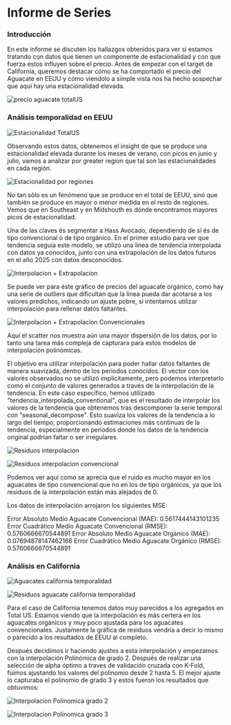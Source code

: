 # Informe de Series 

### Introducción

En este informe se discuten los hallazgos obtenidos para ver si estamos tratando con datos que tienen un componente de estacionalidad y con que fuerza estos influyen sobre el precio. Antes de empezar con el target de California, queremos destacar cómo se ha comportado el precio del Aguacate en EEUU y cómo viendolo a simple vista nos ha hecho sospechar que aquí hay una estacionalidad elevada.

![precio aguacate totalUS](../graficos_imagenes/precio%20aguacate%20totalUS.png)

### Análisis temporalidad en EEUU

![Estacionalidad TotalUS](../graficos_imagenes/Estacionalidad%20TotalUS.png)

Observando estos datos, obtenemos el insight de que se produce una estacionalidad elevada durante los meses de verano, con picos en junio y julio, vamos a analizar por greater region que tal son las estacionalidades en cada región.

![Estacionalidad por regiones](../graficos_imagenes/Estacionalidad%20por%20regiones.png)

No tan sólo es un fenómeno que se produce en el total de EEUU, sinó que también se produce en mayor o menor medida en el resto de regiones. Vemos que en Southeast y en Midshouth es dónde encontramos mayores picos de estacionalidad. 

Una de las claves és segmentar a Hass Avocado, dependiendo de si és de tipo convencional o de tipo orgánico. En el primer estudio para ver que tendencia seguía este modelo, se utilizó una linea de tendencia interpolada con datos ya conocidos, junto con una extrapolación de los datos futuros en el año 2025 con datos desconocidos. 

![Interpolacion + Extrapolacion](../graficos_imagenes/Interpolacion%20+%20Extrapolacion.png)

Se puede ver para éste gráfico de precios del aguacate orgánico, como hay una serie de outliers que dificultan que la linea pueda dar acotarse a los valores predichos, indicando un ajuste pobre, si intentamos utilizar interpolación para rellenar datos faltantes. 

![Interpolacion + Extrapolacion Convencionales](../graficos_imagenes/Interpolacion%20+%20Extrapolacion%20Convencionales.png)

Aquí el scatter nos muestra aún una mayor dispersión de los datos, por lo tanto una tarea más compleja de capturara para estos modelos de interpolación polinomicas. 

El objetivo era utilizar interpolación para poder hallar datos faltantes de manera suavizada, dentro de los periodos conocidos. El vector con los valores observados no se utilizó implicitamente, pero podemos interpretarlo como el conjunto de valores generados a través de la interpolación de la tendencia. En este caso específico, hemos utilizado "tendencia_interpolada_conventional", que es el resultado de interpolar los valores de la tendencia que obtenemos tras descomponer la serie temporal con "seasonal_decompose". Esto suaviza los valores de la tendencia a lo largo del tiempo, proporcionando estimaciones más continuas de la tendencia, especialmente en periodos donde los datos de la tendencia original podrían faltar o ser irregulares.

![Residuos interpolacion](../graficos_imagenes/Residuos%20interpolacion.png)

![Residuos interpolacion convencional](../graficos_imagenes/Residuos%20interpolacion%20convencional.png)

Podemos ver aquí como se aprecia que el ruido es mucho mayor en los aguacates de tipo convencional que no en los de tipo orgánicos, ya que los residuos de la interpolación están más alejados de 0.

Los datos de interpolación arrojaron los siguientes MSE: 

Error Absoluto Medio Aguacate Convencional (MAE): 0.5617444143101235
Error Cuadrático Medio Aguacate Convencional (RMSE): 0.5760666670544891
Error Absoluto Medio Aguacate Orgánico (MAE): 0.07694878147462166
Error Cuadrático Medio Aguacate Orgánico (RMSE): 0.5760666670544891

### Análisis en California

![Aguacates california temporalidad](../graficos_imagenes/Aguacates%20california%20temporalidad.png)

![Residuos aguacate california temporalidad](../graficos_imagenes/Residuos%20aguacate%20california%20temporalidad.png)

Para el caso de California tenemos datos muy parecidos a los agregados en Total US. Estamos viendo que la interpolación es más certera en los aguacates orgánicos y muy poco ajustada para los aguacates convencionales. Justamente la gráfica de residuos vendría a decir lo mismo o parecido a los resultados de EEUU al completo. 

Después decidimos ir haciendo ajustes a esta interpolación y empezamos con la interpolación Polinómica de grado 2. Después de realizar una selección de alpha óptimo a traves de validación cruzada con K-Fold, fuimos ajustando los valores del polinomio desde 2 hasta 5. El mejor ajuste lo capturaba el polinomio de grado 3 y estos fueron los resultados que obtuvimos:

![Interpolacion Polinomica grado 2](../graficos_imagenes/Interpolacion%20Polinomica%20grado%202.png)

![Interpolacion Polinomica grado 3](../graficos_imagenes/Interpolacion%20Polinomica%20grado%203.png)
